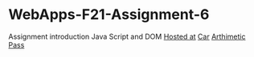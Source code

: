 # WebApps-F21-Assignment-6
Assignment introduction Java Script and DOM [Hosted at]("https://github.com/44-563-WebApps-F21/webapps-f21-assignment-6-sanhith693")
<a href="https://github.com/44-563-WebApps-F21/webapps-f21-assignment-6-sanhith693/blob/main/car.html">Car</a>
<a href="https://github.com/44-563-WebApps-F21/webapps-f21-assignment-6-sanhith693/blob/main/arthimetic.html">Arthimetic</a>
<a href="https://github.com/44-563-WebApps-F21/webapps-f21-assignment-6-sanhith693/blob/main/pass.html">Pass</a>